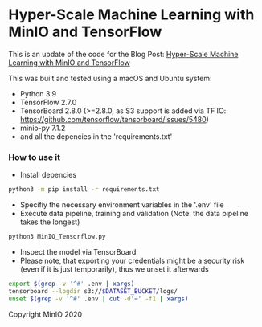 # Hyper-Scale Machine Learning with MinIO and TensorFlow

This is an update of the code for the Blog Post: [Hyper-Scale Machine Learning with MinIO and TensorFlow](https://min.io)

This was built and tested using a macOS and Ubuntu system:
* Python 3.9
* TensorFlow 2.7.0
* TensorBoard 2.8.0 (>=2.8.0, as S3 support is added via TF IO: https://github.com/tensorflow/tensorboard/issues/5480)
* minio-py 7.1.2
* and all the depencies in the 'requirements.txt'

### How to use it
* Install depencies
```bash
python3 -m pip install -r requirements.txt
```

* Specifiy the necessary environment variables in the '.env' file
* Execute data pipeline, training and validation (Note: the data pipeline takes the longest)
```bash
python3 MinIO_Tensorflow.py
```

* Inspect the model via TensorBoard
 * Please note, that exporting your credentials might be a security risk (even if it is just temporarily), thus we unset it afterwards
```bash
export $(grep -v '^#' .env | xargs)
tensorboard --logdir s3://$DATASET_BUCKET/logs/
unset $(grep -v '^#' .env | cut -d'=' -f1 | xargs)
```

Copyright MinIO 2020
